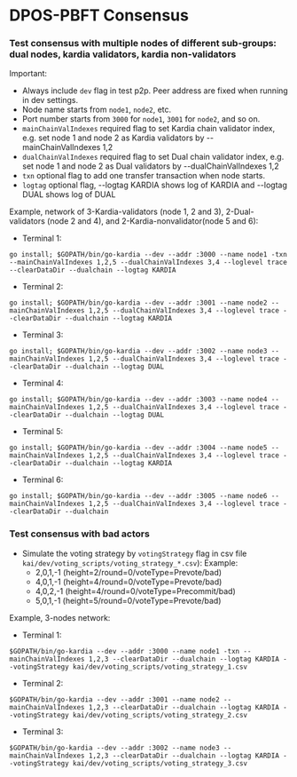 # DPOS-PBFT Consensus

### Test consensus with multiple nodes of different sub-groups: dual nodes, kardia validators, kardia non-validators
Important:
  - Always include `dev` flag in test p2p. Peer address are fixed when running in dev settings.
  - Node name starts from `node1`, `node2`, etc.
  - Port number starts from `3000` for `node1`, `3001` for `node2`, and so on.
  - `mainChainValIndexes` required flag to set Kardia chain validator index, e.g. set node 1 and node 2 as Kardia validators by --mainChainValIndexes 1,2
  - `dualChainValIndexes` required flag to set Dual chain validator index, e.g. set node 1 and node 2 as Dual validators by --dualChainValIndexes 1,2
  - `txn` optional flag to add one transfer transaction when node starts.
  - `logtag` optional flag, --logtag KARDIA shows log of KARDIA and --logtag DUAL shows log of DUAL 
  
Example, network of 3-Kardia-validators (node 1, 2 and 3), 2-Dual-validators (node 2 and 4), and 2-Kardia-nonvalidator(node 5 and 6):  
- Terminal 1:
```
go install; $GOPATH/bin/go-kardia --dev --addr :3000 --name node1 -txn --mainChainValIndexes 1,2,5 --dualChainValIndexes 3,4 --loglevel trace --clearDataDir --dualchain --logtag KARDIA
```
- Terminal 2:
```
go install; $GOPATH/bin/go-kardia --dev --addr :3001 --name node2 --mainChainValIndexes 1,2,5 --dualChainValIndexes 3,4 --loglevel trace --clearDataDir --dualchain --logtag KARDIA
```
- Terminal 3:
```
go install; $GOPATH/bin/go-kardia --dev --addr :3002 --name node3 --mainChainValIndexes 1,2,5 --dualChainValIndexes 3,4 --loglevel trace --clearDataDir --dualchain --logtag DUAL
```
- Terminal 4:
```
go install; $GOPATH/bin/go-kardia --dev --addr :3003 --name node4 --mainChainValIndexes 1,2,5 --dualChainValIndexes 3,4 --loglevel trace --clearDataDir --dualchain --logtag DUAL
```
- Terminal 5:
```
go install; $GOPATH/bin/go-kardia --dev --addr :3004 --name node5 --mainChainValIndexes 1,2,5 --dualChainValIndexes 3,4 --loglevel trace --clearDataDir --dualchain --logtag KARDIA
```
- Terminal 6:
```
go install; $GOPATH/bin/go-kardia --dev --addr :3005 --name node6 --mainChainValIndexes 1,2,5 --dualChainValIndexes 3,4 --loglevel trace --clearDataDir --dualchain
```

### Test consensus with bad actors
  - Simulate the voting strategy by `votingStrategy` flag in csv file `kai/dev/voting_scripts/voting_strategy_*.csv`): 
    Example:
     * 2,0,1,-1 (height=2/round=0/voteType=Prevote/bad)
     * 4,0,1,-1 (height=4/round=0/voteType=Prevote/bad)
     * 4,0,2,-1 (height=4/round=0/voteType=Precommit/bad) 
     * 5,0,1,-1 (height=5/round=0/voteType=Prevote/bad)
    
Example, 3-nodes network:  
- Terminal 1:
```
$GOPATH/bin/go-kardia --dev --addr :3000 --name node1 -txn --mainChainValIndexes 1,2,3 --clearDataDir --dualchain --logtag KARDIA --votingStrategy kai/dev/voting_scripts/voting_strategy_1.csv
```
- Terminal 2:
```
$GOPATH/bin/go-kardia --dev --addr :3001 --name node2 --mainChainValIndexes 1,2,3 --clearDataDir --dualchain --logtag KARDIA --votingStrategy kai/dev/voting_scripts/voting_strategy_2.csv
```
- Terminal 3:
```
$GOPATH/bin/go-kardia --dev --addr :3002 --name node3 --mainChainValIndexes 1,2,3 --clearDataDir --dualchain --logtag KARDIA --votingStrategy kai/dev/voting_scripts/voting_strategy_3.csv
``` 
